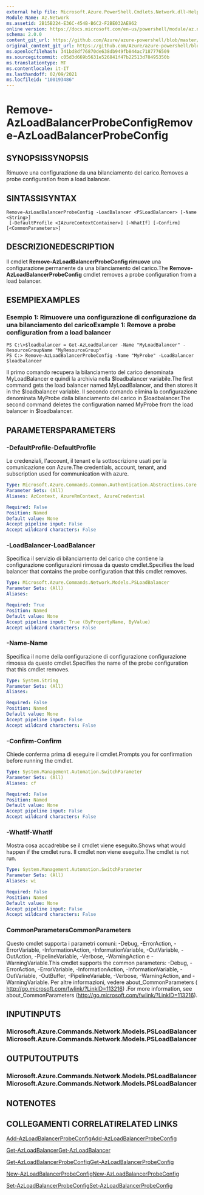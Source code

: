 ```yaml
---
external help file: Microsoft.Azure.PowerShell.Cmdlets.Network.dll-Help.xml
Module Name: Az.Network
ms.assetid: 2B15B224-E36C-454B-B6C2-F2BE032AE962
online version: https://docs.microsoft.com/en-us/powershell/module/az.network/remove-azloadbalancerprobeconfig
schema: 2.0.0
content_git_url: https://github.com/Azure/azure-powershell/blob/master/src/Network/Network/help/Remove-AzLoadBalancerProbeConfig.md
original_content_git_url: https://github.com/Azure/azure-powershell/blob/master/src/Network/Network/help/Remove-AzLoadBalancerProbeConfig.md
ms.openlocfilehash: 341bd8df76870de638db949fb844ac7187776509
ms.sourcegitcommit: c05d3d669b5631e526841f47b22513d78495350b
ms.translationtype: MT
ms.contentlocale: it-IT
ms.lasthandoff: 02/09/2021
ms.locfileid: "100193486"
---
```

# <span data-ttu-id="c162c-101">Remove-AzLoadBalancerProbeConfig</span><span class="sxs-lookup"><span data-stu-id="c162c-101">Remove-AzLoadBalancerProbeConfig</span></span>

## <span data-ttu-id="c162c-102">SYNOPSIS</span><span class="sxs-lookup"><span data-stu-id="c162c-102">SYNOPSIS</span></span>
<span data-ttu-id="c162c-103">Rimuove una configurazione da una bilanciamento del carico.</span><span class="sxs-lookup"><span data-stu-id="c162c-103">Removes a probe configuration from a load balancer.</span></span>

## <span data-ttu-id="c162c-104">SINTASSI</span><span class="sxs-lookup"><span data-stu-id="c162c-104">SYNTAX</span></span>

```
Remove-AzLoadBalancerProbeConfig -LoadBalancer <PSLoadBalancer> [-Name <String>]
 [-DefaultProfile <IAzureContextContainer>] [-WhatIf] [-Confirm] [<CommonParameters>]
```

## <span data-ttu-id="c162c-105">DESCRIZIONE</span><span class="sxs-lookup"><span data-stu-id="c162c-105">DESCRIPTION</span></span>
<span data-ttu-id="c162c-106">Il cmdlet **Remove-AzLoadBalancerProbeConfig rimuove** una configurazione permanente da una bilanciamento del carico.</span><span class="sxs-lookup"><span data-stu-id="c162c-106">The **Remove-AzLoadBalancerProbeConfig** cmdlet removes a probe configuration from a load balancer.</span></span>

## <span data-ttu-id="c162c-107">ESEMPI</span><span class="sxs-lookup"><span data-stu-id="c162c-107">EXAMPLES</span></span>

### <span data-ttu-id="c162c-108">Esempio 1: Rimuovere una configurazione di configurazione da una bilanciamento del carico</span><span class="sxs-lookup"><span data-stu-id="c162c-108">Example 1: Remove a probe configuration from a load balancer</span></span>
```
PS C:\>$loadbalancer = Get-AzLoadBalancer -Name "MyLoadBalancer" -ResourceGroupName "MyResourceGroup"
PS C:> Remove-AzLoadBalancerProbeConfig -Name "MyProbe" -LoadBalancer $loadbalancer
```

<span data-ttu-id="c162c-109">Il primo comando recupera la bilanciamento del carico denominata MyLoadBalancer e quindi la archivia nella $loadbalancer variabile.</span><span class="sxs-lookup"><span data-stu-id="c162c-109">The first command gets the load balancer named MyLoadBalancer, and then stores it in the $loadbalancer variable.</span></span>
<span data-ttu-id="c162c-110">Il secondo comando elimina la configurazione denominata MyProbe dalla bilanciamento del carico in $loadbalancer.</span><span class="sxs-lookup"><span data-stu-id="c162c-110">The second command deletes the configuration named MyProbe from the load balancer in $loadbalancer.</span></span>

## <span data-ttu-id="c162c-111">PARAMETERS</span><span class="sxs-lookup"><span data-stu-id="c162c-111">PARAMETERS</span></span>

### <span data-ttu-id="c162c-112">-DefaultProfile</span><span class="sxs-lookup"><span data-stu-id="c162c-112">-DefaultProfile</span></span>
<span data-ttu-id="c162c-113">Le credenziali, l'account, il tenant e la sottoscrizione usati per la comunicazione con Azure.</span><span class="sxs-lookup"><span data-stu-id="c162c-113">The credentials, account, tenant, and subscription used for communication with azure.</span></span>

```yaml
Type: Microsoft.Azure.Commands.Common.Authentication.Abstractions.Core.IAzureContextContainer
Parameter Sets: (All)
Aliases: AzContext, AzureRmContext, AzureCredential

Required: False
Position: Named
Default value: None
Accept pipeline input: False
Accept wildcard characters: False
```

### <span data-ttu-id="c162c-114">-LoadBalancer</span><span class="sxs-lookup"><span data-stu-id="c162c-114">-LoadBalancer</span></span>
<span data-ttu-id="c162c-115">Specifica il servizio di bilanciamento del carico che contiene la configurazione configurazioni rimossa da questo cmdlet.</span><span class="sxs-lookup"><span data-stu-id="c162c-115">Specifies the load balancer that contains the probe configuration that this cmdlet removes.</span></span>

```yaml
Type: Microsoft.Azure.Commands.Network.Models.PSLoadBalancer
Parameter Sets: (All)
Aliases:

Required: True
Position: Named
Default value: None
Accept pipeline input: True (ByPropertyName, ByValue)
Accept wildcard characters: False
```

### <span data-ttu-id="c162c-116">-Name</span><span class="sxs-lookup"><span data-stu-id="c162c-116">-Name</span></span>
<span data-ttu-id="c162c-117">Specifica il nome della configurazione di configurazione configurazione rimossa da questo cmdlet.</span><span class="sxs-lookup"><span data-stu-id="c162c-117">Specifies the name of the probe configuration that this cmdlet removes.</span></span>

```yaml
Type: System.String
Parameter Sets: (All)
Aliases:

Required: False
Position: Named
Default value: None
Accept pipeline input: False
Accept wildcard characters: False
```

### <span data-ttu-id="c162c-118">-Confirm</span><span class="sxs-lookup"><span data-stu-id="c162c-118">-Confirm</span></span>
<span data-ttu-id="c162c-119">Chiede conferma prima di eseguire il cmdlet.</span><span class="sxs-lookup"><span data-stu-id="c162c-119">Prompts you for confirmation before running the cmdlet.</span></span>

```yaml
Type: System.Management.Automation.SwitchParameter
Parameter Sets: (All)
Aliases: cf

Required: False
Position: Named
Default value: None
Accept pipeline input: False
Accept wildcard characters: False
```

### <span data-ttu-id="c162c-120">-WhatIf</span><span class="sxs-lookup"><span data-stu-id="c162c-120">-WhatIf</span></span>
<span data-ttu-id="c162c-121">Mostra cosa accadrebbe se il cmdlet viene eseguito.</span><span class="sxs-lookup"><span data-stu-id="c162c-121">Shows what would happen if the cmdlet runs.</span></span> <span data-ttu-id="c162c-122">Il cmdlet non viene eseguito.</span><span class="sxs-lookup"><span data-stu-id="c162c-122">The cmdlet is not run.</span></span>

```yaml
Type: System.Management.Automation.SwitchParameter
Parameter Sets: (All)
Aliases: wi

Required: False
Position: Named
Default value: None
Accept pipeline input: False
Accept wildcard characters: False
```

### <span data-ttu-id="c162c-123">CommonParameters</span><span class="sxs-lookup"><span data-stu-id="c162c-123">CommonParameters</span></span>
<span data-ttu-id="c162c-124">Questo cmdlet supporta i parametri comuni: -Debug, -ErrorAction, -ErrorVariable, -InformationAction, -InformationVariable, -OutVariable, -OutAction, -PipelineVariable, -Verbose, -WarningAction e -WarningVariable.</span><span class="sxs-lookup"><span data-stu-id="c162c-124">This cmdlet supports the common parameters: -Debug, -ErrorAction, -ErrorVariable, -InformationAction, -InformationVariable, -OutVariable, -OutBuffer, -PipelineVariable, -Verbose, -WarningAction, and -WarningVariable.</span></span> <span data-ttu-id="c162c-125">Per altre informazioni, vedere about_CommonParameters ( http://go.microsoft.com/fwlink/?LinkID=113216) .</span><span class="sxs-lookup"><span data-stu-id="c162c-125">For more information, see about_CommonParameters (http://go.microsoft.com/fwlink/?LinkID=113216).</span></span>

## <span data-ttu-id="c162c-126">INPUT</span><span class="sxs-lookup"><span data-stu-id="c162c-126">INPUTS</span></span>

### <span data-ttu-id="c162c-127">Microsoft.Azure.Commands.Network.Models.PSLoadBalancer</span><span class="sxs-lookup"><span data-stu-id="c162c-127">Microsoft.Azure.Commands.Network.Models.PSLoadBalancer</span></span>

## <span data-ttu-id="c162c-128">OUTPUT</span><span class="sxs-lookup"><span data-stu-id="c162c-128">OUTPUTS</span></span>

### <span data-ttu-id="c162c-129">Microsoft.Azure.Commands.Network.Models.PSLoadBalancer</span><span class="sxs-lookup"><span data-stu-id="c162c-129">Microsoft.Azure.Commands.Network.Models.PSLoadBalancer</span></span>

## <span data-ttu-id="c162c-130">NOTE</span><span class="sxs-lookup"><span data-stu-id="c162c-130">NOTES</span></span>

## <span data-ttu-id="c162c-131">COLLEGAMENTI CORRELATI</span><span class="sxs-lookup"><span data-stu-id="c162c-131">RELATED LINKS</span></span>

[<span data-ttu-id="c162c-132">Add-AzLoadBalancerProbeConfig</span><span class="sxs-lookup"><span data-stu-id="c162c-132">Add-AzLoadBalancerProbeConfig</span></span>](./Add-AzLoadBalancerProbeConfig.md)

[<span data-ttu-id="c162c-133">Get-AzLoadBalancer</span><span class="sxs-lookup"><span data-stu-id="c162c-133">Get-AzLoadBalancer</span></span>](./Get-AzLoadBalancer.md)

[<span data-ttu-id="c162c-134">Get-AzLoadBalancerProbeConfig</span><span class="sxs-lookup"><span data-stu-id="c162c-134">Get-AzLoadBalancerProbeConfig</span></span>](./Get-AzLoadBalancerProbeConfig.md)

[<span data-ttu-id="c162c-135">New-AzLoadBalancerProbeConfig</span><span class="sxs-lookup"><span data-stu-id="c162c-135">New-AzLoadBalancerProbeConfig</span></span>](./New-AzLoadBalancerProbeConfig.md)

[<span data-ttu-id="c162c-136">Set-AzLoadBalancerProbeConfig</span><span class="sxs-lookup"><span data-stu-id="c162c-136">Set-AzLoadBalancerProbeConfig</span></span>](./Set-AzLoadBalancerProbeConfig.md)


